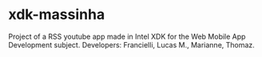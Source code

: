 # xdk-massinha
Project of a RSS youtube app made in Intel XDK for the Web Mobile App Development subject.
Developers: Francielli, Lucas M., Marianne, Thomaz.
